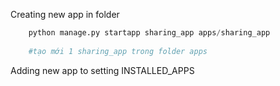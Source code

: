 Creating new app in folder

```python
	python manage.py startapp sharing_app apps/sharing_app
	
	#tạo mới 1 sharing_app trong folder apps
```

Adding new app to setting INSTALLED_APPS
